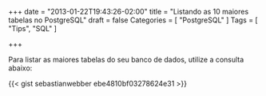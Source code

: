 +++
date = "2013-01-22T19:43:26-02:00"
title = "Listando as 10 maiores tabelas no PostgreSQL"
draft = false
Categories = [ "PostgreSQL" ]
Tags = [ "Tips", "SQL" ]

+++

Para listar as maiores tabelas do seu banco de dados, utilize a consulta abaixo:

{{< gist sebastianwebber ebe4810bf03278624e31 >}} 